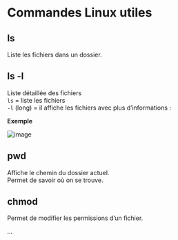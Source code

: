 # Commandes Linux utiles

## ls
Liste les fichiers dans un dossier.  
## ls -l
Liste détaillée des fichiers  
`ls` = liste les fichiers  
`-l` (long) = il affiche les fichiers avec plus d’informations :  

**Exemple**  

![image](https://github.com/user-attachments/assets/b6473c5d-afed-4cac-b2ce-f7edab82cf16)


## pwd 
Affiche le chemin du dossier actuel.  
Permet de savoir où on se trouve.

## chmod
Permet de modifier les permissions d’un fichier.

...

